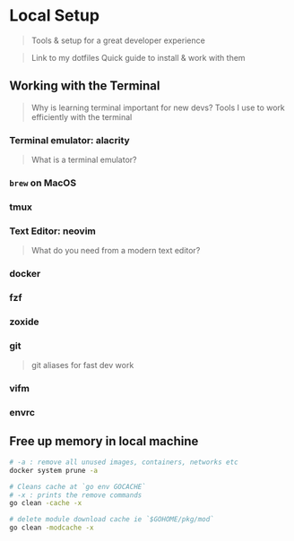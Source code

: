 # Local Setup

> Tools & setup for a great developer experience

<!-- more -->

> Link to my dotfiles
> Quick guide to install & work with them

## Working with the Terminal

> Why is learning terminal important for new devs?
> Tools I use to work efficiently with the terminal

### Terminal emulator: alacrity

> What is a terminal emulator?

### `brew` on MacOS

### tmux

### Text Editor: neovim

> What do you need from a modern text editor?

### docker

### fzf

### zoxide

### git

> git aliases for fast dev work

### vifm

### envrc

## Free up memory in local machine

```sh
# -a : remove all unused images, containers, networks etc
docker system prune -a

# Cleans cache at `go env GOCACHE`
# -x : prints the remove commands
go clean -cache -x  

# delete module download cache ie `$GOHOME/pkg/mod`
go clean -modcache -x 
```
